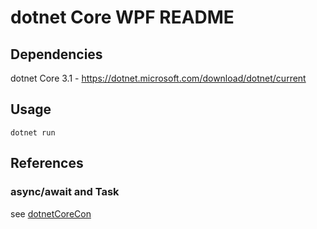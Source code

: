 # dotnet Core WPF README

## Dependencies

dotnet Core 3.1 - https://dotnet.microsoft.com/download/dotnet/current

## Usage

```
dotnet run
```

## References

### async/await and Task

see [dotnetCoreCon](../dotnetCoreCon)
